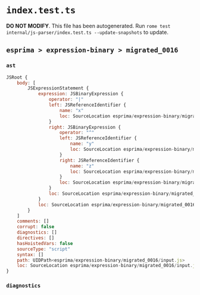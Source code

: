 # `index.test.ts`

**DO NOT MODIFY**. This file has been autogenerated. Run `rome test internal/js-parser/index.test.ts --update-snapshots` to update.

## `esprima > expression-binary > migrated_0016`

### `ast`

```javascript
JSRoot {
	body: [
		JSExpressionStatement {
			expression: JSBinaryExpression {
				operator: "|"
				left: JSReferenceIdentifier {
					name: "x"
					loc: SourceLocation esprima/expression-binary/migrated_0016/input.js 1:0-1:1 (x)
				}
				right: JSBinaryExpression {
					operator: "^"
					left: JSReferenceIdentifier {
						name: "y"
						loc: SourceLocation esprima/expression-binary/migrated_0016/input.js 1:4-1:5 (y)
					}
					right: JSReferenceIdentifier {
						name: "z"
						loc: SourceLocation esprima/expression-binary/migrated_0016/input.js 1:8-1:9 (z)
					}
					loc: SourceLocation esprima/expression-binary/migrated_0016/input.js 1:4-1:9
				}
				loc: SourceLocation esprima/expression-binary/migrated_0016/input.js 1:0-1:9
			}
			loc: SourceLocation esprima/expression-binary/migrated_0016/input.js 1:0-1:9
		}
	]
	comments: []
	corrupt: false
	diagnostics: []
	directives: []
	hasHoistedVars: false
	sourceType: "script"
	syntax: []
	path: UIDPath<esprima/expression-binary/migrated_0016/input.js>
	loc: SourceLocation esprima/expression-binary/migrated_0016/input.js 1:0-2:0
}
```

### `diagnostics`

```

```
